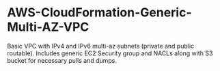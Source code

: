 # AWS-CloudFormation-Generic-Multi-AZ-VPC
Basic VPC with IPv4 and IPv6 multi-az subnets (private and public routable). Includes generic EC2 Security group and NACLs along with S3 bucket for necessary pulls and dumps.
